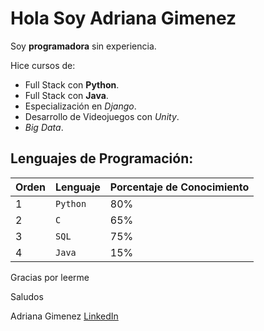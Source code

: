 # Hola Soy Adriana Gimenez

Soy **programadora** sin experiencia.

Hice cursos de: 
- Full Stack con **Python**.
- Full Stack con **Java**.
- Especialización en *Django*.
- Desarrollo de Videojuegos con *Unity*.
- *Big Data*.

## Lenguajes de Programación:
|Orden|Lenguaje             |Porcentaje de Conocimiento                         |
|----------------|-------------------------------|-----------------------------|
|1|`Python`|80%|
|2|`C`|65%|
|3|`SQL`|75%|
|4|`Java`|15%|

Gracias por leerme

Saludos

Adriana Gimenez
[LinkedIn](https://www.linkedin.com/in/adriana-noemi-gimenez-50bb3a218/)
